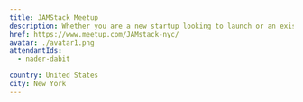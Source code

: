 ```yaml
---
title: JAMStack Meetup
description: Whether you are a new startup looking to launch or an existing startup looking for ways to grow your business, you will learn something new at the AWS Startup Day.
href: https://www.meetup.com/JAMstack-nyc/
avatar: ./avatar1.png
attendantIds:
  - nader-dabit

country: United States
city: New York
---
```

